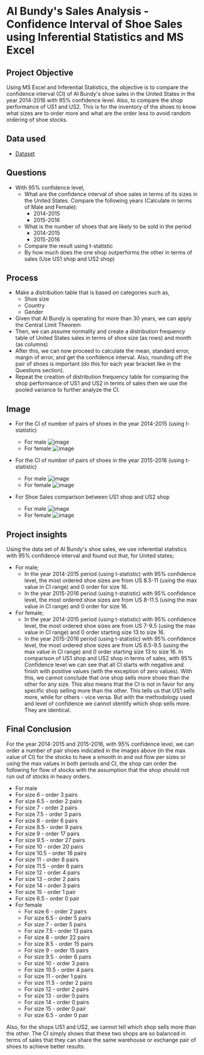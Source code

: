 
# Al Bundy's Sales Analysis - Confidence Interval of Shoe Sales using Inferential Statistics and MS Excel
## Project Objective
Using MS Excel and Inferential Statistics, the objective is to compare the confidence interval (CI) of Al Bundy's shoe sales in the United States in the year 2014-2016 with 95% confidence level. Also, to compare the shop performance of US1 and US2. This is for the inventory of  the shoes to know what sizes are to order more and what are the order less to avoid random ordering of shoe stocks.

## Data used
- <a href = "https://github.com/pagonzales/Inferential_Statistics_Al-Bundy_Shoe_Sales_Analysis/blob/main/AI%20Bundy%20Dataset.xlsx">Dataset</a>
## Questions
- With 95% confidence level,
  - What are the confidence interval of shoe sales in terms of its sizes in the United States. Compare the following years (Calculate in terms of Male and Female):
    - 2014-2015
    - 2015-2016
  - What is the number of shoes that are likely to be sold in the period 
    - 2014-2015
    - 2015-2016
  - Compare the result using t-statistic
  - By how much does the one shop outperforms the other in terms of sales (Use US1 shop and US2 shop)

## Process
- Make a distribution table that is based on categories such as,
  - Shoe size
  - Country
  - Gender
- Given that Al Bundy is operating for more than 30 years, we can apply the Central Limit Theorem
- Then, we can assume normality and create a distribution frequency table of United States sales in terms of shoe size (as rows) and month (as columns)
- After this, we can now proceed to calculate the mean, standard error, margin of error, and get the confidence interval. Also, rounding off the pair of shoes is important (do this for each year bracket like in the Questions section).
- Repeat the creation of distribution frequency table for comparing the shop performance of US1 and US2 in terms of sales then we use the pooled variance to further analyze the CI.

## Image
- For the CI of number of pairs of shoes in the year 2014-2015 (using t-statistic)
  - For male
    ![image](https://github.com/user-attachments/assets/a2801dd9-ff9e-4481-b89e-9ecc9b460259)
  - For female
    ![image](https://github.com/user-attachments/assets/9c7cae4d-0b6e-4cec-9f9b-fb1c5949d695)

- For the CI of number of pairs of shoes in the year 2015-2016 (using t-statistic)
  - For male
    ![image](https://github.com/user-attachments/assets/8cd2ec94-4a1b-42d1-98f1-ec624c96a9df)
  - For female
    ![image](https://github.com/user-attachments/assets/aacfc979-4b33-4566-ad35-6ba442d196f3)

- For Shoe Sales comparison between US1 shop and US2 shop
  - For male
    ![image](https://github.com/user-attachments/assets/0f9f4d41-5dac-472e-a87d-ecc93b41c2cd)
  - For female
    ![image](https://github.com/user-attachments/assets/214c759d-e016-45a3-97a2-88a193500fc9)



## Project insights
 Using the data set of Al Bundy's shoe sales, we use inferential statistics with 95% confidence interval and found out that, for United states;
- For male;
  - In the year 2014-2015 period (using t-statistic) with 95% confidence level, the most ordered shoe sizes are from US 8.5-11 (using the max value in CI range) and 0 order for size 16.
  - In the year 2015-2016 period (using t-statistic) with 95% confidence level, the most ordered shoe sizes are from US 8-11.5 (using the max value in CI range) and 0 order for size 16.
- For female;
  - In the year 2014-2015 period (using t-statistic) with 95% confidence level, the most ordered shoe sizes are from US 7-9.5 (using the max value in CI range) and 0 order starting size 13 to size 16.
  - In the year 2015-2016 period (using t-statistic) with 95% confidence level, the most ordered shoe sizes are from US 6.5-9.5 (using the max value in CI range) and 0 order starting size 13 to size 16.
In comparison of US1 shop and US2 shop in terms of sales, with 95% Confidence level we can see that all CI starts with negative and finish with positive values (with the exception of zero values).
With this, we cannot conclude that one shop sells more shoes than the other for any size. This also means that the CI is not in favor for any specific shop selling more than the other. This tells us
that US1 sells more, while for others - vice versa. But with the methodology used and level of confidence we cannot identify which shop sells more. They are identical.

## Final Conclusion
For the year 2014-2015 and 2015-2016, with 95% confidence level, we can order a number of pair shoes indicated in the images above (in the max value of CI) for the stocks to have a smooth in and out flow per sizes or using the max values in both periods and CI, the shop can order the following for flow of stocks with the assumption that the shop should not run out of stocks in heavy orders.
 - For male
  - For size 6 - order 3 pairs
  - For size 6.5 - order 2 pairs
  - For size 7 - order 2 pairs
  - For size 7.5 - order 3 pairs
  - For size 8 - order 6 pairs
  - For size 8.5 - order 9 pairs
  - For size 9 - order 17 pairs
  - For size 9.5 - order 27 pairs
  - For size 10 - order 20 pairs
  - For size 10.5 - order 16 pairs
  - For size 11 - order 8 pairs
  - For size 11.5 - order 6 pairs
  - For size 12 - order 4 pairs
  - For size 13 - order 2 pairs
  - For size 14 - order 3 pairs
  - For size 15 - order 1 pair
  - For size 6.5 - order 0 pair
- For female
  - For size 6 - order 2 pairs
  - For size 6.5 - order 5 pairs
  - For size 7 - order 5 pairs
  - For size 7.5 - order 13 pairs
  - For size 8 - order 22 pairs
  - For size 8.5 - order 15 pairs
  - For size 9 - order 15 pairs
  - For size 9.5 - order 6 pairs
  - For size 10 - order 3 pairs
  - For size 10.5 - order 4 pairs
  - For size 11 - order 1 pairs
  - For size 11.5 - order 2 pairs
  - For size 12 - order 2 pairs
  - For size 13 - order 0 pairs
  - For size 14 - order 0 pairs
  - For size 15 - order 0 pair
  - For size 6.5 - order 0 pair

Also, for the shops US1 and US2, we cannot tell which shop sells more than the other. The CI simply shows that these two shops are so balanced in terms of sales that they can share the same warehouse 
or exchange pair of shoes to achieve better results.

